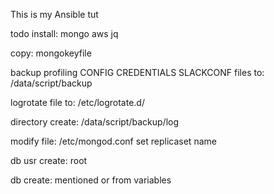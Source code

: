 This is my Ansible tut

todo
install:
mongo
aws
jq

copy:
mongokeyfile


backup
profiling
CONFIG
CREDENTIALS
SLACKCONF files to:
/data/script/backup

logrotate file to:
/etc/logrotate.d/

directory create:
/data/script/backup/log

modify file:
/etc/mongod.conf
set replicaset name



db usr create:  root

db create: mentioned or from variables


